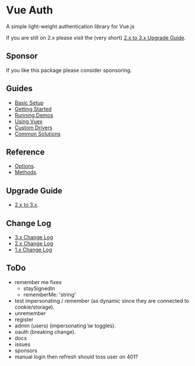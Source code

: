 # Vue Auth

A simple light-weight authentication library for Vue.js

If you are still on 2.x please visit the (very short) [2.x to 3.x Upgrade Guide]().


## Sponsor

If you like this package please consider sponsoring.


## Guides

* [Basic Setup](https://websanova.com/docs/vue-auth)
* [Getting Started](https://websanova.com/docs/vue-auth)
* [Running Demos](https://websanova.com/docs/vue-auth/Demos.md)
* [Using Vuex](https://websanova.com/docs/vue-auth)
* [Custom Drivers](https://websanova.com/docs/vue-auth)
* [Common Solutions](https://websanova.com/docs/Recipes.md)


## Reference

* [Options](https://websanova.com/docs/vue-auth).
* [Methods](https://websanova.com/docs/vue-auth).


## Upgrade Guide

* [2.x to 3.x](/docs/upgrades/2.x-3.x.md).


## Change Log

* [3.x Change Log](/docs/changes/3.x.md)
* [2.x Change Log](/docs/changes/2.x.md)
* [1.x Change Log](/docs/changes/1.x.md)


## ToDo

- remember me fixes
  - staySignedIn
  - rememberMe: 'string'
- test impersonating / remember (as dynamic since they are connected to cookie/storage).
- unremember
- register
- admin (users) (impersonating \w toggles).
- oauth (breaking change).
- docs
- issues
- sponsors
- manual login then refresh should toss user on 401?